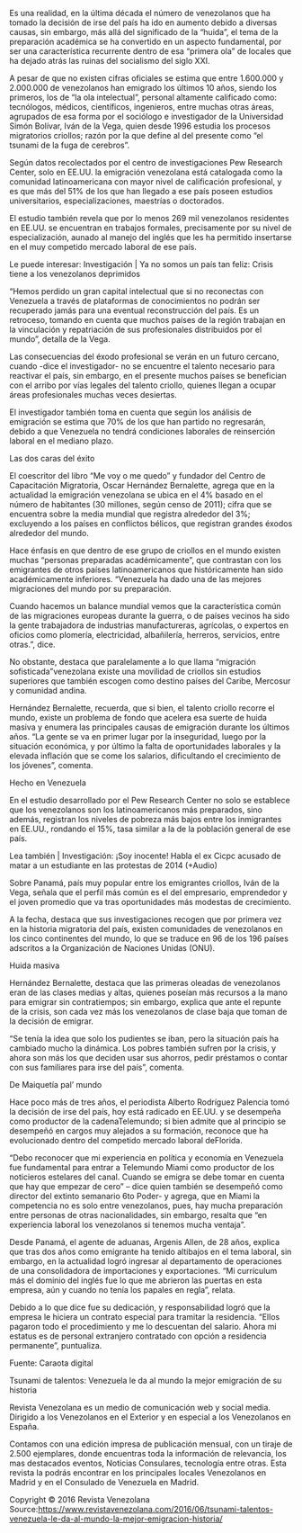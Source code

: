 Es una realidad, en la última década el número de venezolanos que ha tomado la decisión de irse del país ha ido en aumento debido a diversas causas, sin embargo, más allá del significado de la “huida”, el tema de la preparación académica se ha convertido en un aspecto fundamental, por ser una característica recurrente dentro de esa “primera ola” de locales que ha dejado atrás las ruinas del socialismo del siglo XXI.

A pesar de que no existen cifras oficiales se estima que entre 1.600.000 y 2.000.000 de venezolanos han emigrado los últimos 10 años, siendo los primeros, los de “la ola intelectual”, personal altamente calificado como: tecnólogos, médicos, científicos, ingenieros, entre muchas otras áreas, agrupados de esa forma por el sociólogo e investigador de la Universidad Simón Bolívar, Iván de la Vega, quien desde 1996 estudia los procesos migratorios criollos; razón por la que define al del presente como “el tsunami de la fuga de cerebros”.

Según datos recolectados por el centro de investigaciones Pew Research Center, solo en EE.UU. la emigración venezolana está catalogada como la comunidad latinoamericana con mayor nivel de calificación profesional, y es que más del 51% de los que han llegado a ese país poseen estudios universitarios, especializaciones, maestrías o doctorados.

El estudio también revela que por lo menos 269 mil venezolanos residentes en EE.UU. se encuentran en trabajos formales, precisamente por su nivel de especialización, aunado al manejo del inglés que les ha permitido insertarse en el muy competido mercado laboral de ese país. 

Le puede interesar: Investigación | Ya no somos un país tan feliz: Crisis tiene a los venezolanos deprimidos

“Hemos perdido un gran capital intelectual que si no reconectas con Venezuela a través de plataformas de conocimientos no podrán ser recuperado jamás para una eventual reconstrucción del país. Es un retroceso, tomando en cuenta que muchos países de la región trabajan en la vinculación y repatriación de sus profesionales distribuidos por el mundo”, detalla de la Vega.

Las consecuencias del éxodo profesional se verán en un futuro cercano, cuando -dice el investigador- no se encuentre el talento necesario para reactivar el país, sin embargo, en el presente muchos países se benefician con el arribo por vías legales del talento criollo, quienes llegan a ocupar áreas profesionales muchas veces desiertas.

El investigador también toma en cuenta que según los análisis de emigración se estima que 70% de los que han partido no regresarán, debido a que Venezuela no tendrá condiciones laborales de reinserción laboral en el mediano plazo.


Las dos caras del éxito

El coescritor del libro “Me voy o me quedo” y fundador del Centro de Capacitación Migratoria, Oscar Hernández Bernalette, agrega que en la actualidad la emigración venezolana se ubica en el 4% basado en el número de habitantes (30 millones, según censo de 2011); cifra que se encuentra sobre la media mundial que registra alrededor del 3%; excluyendo a los países en conflictos bélicos, que registran grandes éxodos alrededor del mundo.

Hace énfasis en que dentro de ese grupo de criollos en el mundo existen muchas “personas preparadas académicamente”, que contrastan con los emigrantes de otros países latinoamericanos que históricamente han sido académicamente inferiores. “Venezuela ha dado una de las mejores migraciones del mundo por su preparación.

Cuando hacemos un balance mundial vemos que la característica común de las migraciones europeas durante la guerra, o de países vecinos ha sido la gente trabajadora de industrias manufactureras, agrícolas, o expertos en oficios como plomería, electricidad, albañilería, herreros, servicios, entre otras.”, dice.

No obstante, destaca que paralelamente a lo que llama “migración sofisticada”venezolana existe una movilidad de criollos sin estudios superiores que también escogen como destino países del Caribe, Mercosur y comunidad andina.

Hernández Bernalette, recuerda, que si bien, el talento criollo recorre el mundo, existe un problema de fondo que acelera esa suerte de huida masiva y enumera las principales causas de emigración durante los últimos años. “La gente se va en primer lugar por la inseguridad, luego por la situación económica, y por último la falta de oportunidades laborales y la elevada inflación que se come los salarios, dificultando el crecimiento de los jóvenes”, comenta.

Hecho en Venezuela

En el estudio desarrollado por el Pew Research Center no solo se establece que los venezolanos son los latinoamericanos más preparados, sino además, registran los niveles de pobreza más bajos entre los inmigrantes en EE.UU., rondando el 15%, tasa similar a la de la población general de ese país.

Lea también | Investigación: ¡Soy inocente! Habla el ex Cicpc acusado de matar a un estudiante en las protestas de 2014 (+Audio)

Sobre Panamá, país muy popular entre los emigrantes criollos, Iván de la Vega, señala que el perfil más común es el del empresario, emprendedor y el joven promedio que va tras oportunidades más modestas de crecimiento.

A la fecha, destaca que sus investigaciones recogen que por primera vez en la historia migratoria del país, existen comunidades de venezolanos en los cinco continentes del mundo, lo que se traduce en 96 de los 196 países adscritos a la Organización de Naciones Unidas (ONU).

Huida masiva

Hernández Bernalette, destaca que las primeras oleadas de venezolanos eran de las clases medias y altas, quienes poseían más recursos a la mano para emigrar sin contratiempos; sin embargo, explica que ante el repunte de la crisis, son cada vez más los venezolanos de clase baja que toman de la decisión de emigrar.

“Se tenía la idea que solo los pudientes se iban, pero la situación país ha cambiado mucho la dinámica. Los pobres también sufren por la crisis, y ahora son más los que deciden usar sus ahorros, pedir préstamos o contar con sus familiares para irse del país”, comenta.

De Maiquetía pal’ mundo

Hace poco más de tres años, el periodista Alberto Rodríguez Palencia tomó la decisión de irse del país, hoy está radicado en EE.UU. y se desempeña como productor de la cadenaTelemundo; si bien admite que al principio se desempeñó en cargos muy alejados a su formación, reconoce que ha evolucionado dentro del competido mercado laboral deFlorida.

“Debo reconocer que mi experiencia en política y economía en Venezuela fue fundamental para entrar a Telemundo Miami como productor de los noticieros estelares del canal. Cuando se emigra se debe tomar en cuenta que hay que empezar de cero” – dice quien también se desempeñó como director del extinto semanario 6to Poder- y agrega, que en Miami la competencia no es solo entre venezolanos, pues, hay mucha preparación entre personas de otras nacionalidades, sin embargo, resalta que “en experiencia laboral los venezolanos si tenemos mucha ventaja”.

Desde Panamá, el agente de aduanas, Argenis Allen, de 28 años, explica que tras dos años como emigrante ha tenido altibajos en el tema laboral, sin embargo, en la actualidad logró ingresar al departamento de operaciones de una consolidadora de importaciones y exportaciones. “Mi currículum más el dominio del inglés fue lo que me abrieron las puertas en esta empresa, aún y cuando no tenía los papales en regla”, relata.

Debido a lo que dice fue su dedicación, y responsabilidad logró que la empresa le hiciera un contrato especial para tramitar la residencia. “Ellos pagaron todo el procedimiento y me lo descuentan del salario. Ahora mi estatus es de personal extranjero contratado con opción a residencia permanente”, puntualiza. 

Fuente: Caraota digital

Tsunami de talentos: Venezuela le da al mundo la mejor emigración de su historia

Revista Venezolana es un medio de comunicación web y social media. Dirigido a los Venezolanos en el Exterior y en especial a los Venezolanos en España.

Contamos con una edición impresa de publicación mensual, con un tiraje de 2.500 ejemplares, donde encuentras toda la información de relevancia, los mas destacados eventos, Noticias Consulares, tecnología entre otras. Esta revista la podrás encontrar en los principales locales Venezolanos en Madrid y en el Consulado de Venezuela en Madrid.

Copyright © 2016 Revista Venezolana
Source:https://www.revistavenezolana.com/2016/06/tsunami-talentos-venezuela-le-da-al-mundo-la-mejor-emigracion-historia/
